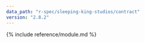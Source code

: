 ```yaml
---
data_path: "r-spec/sleeping-king-studios/contract"
version: "2.8.2"
---
```


{% include reference/module.md %}
